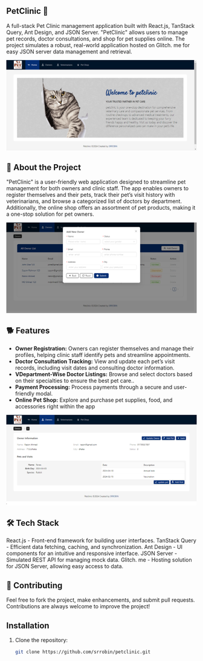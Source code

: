 ## PetClinic 🐾
A full-stack Pet Clinic management application built with React.js, TanStack Query, Ant Design, and JSON Server. "PetClinic" allows users to manage pet records, doctor consultations, and shop for pet supplies online. The project simulates a robust, real-world application hosted on Glitch. me for easy JSON server data management and retrieval.

![POS System](https://github.com/srrobin/petclinic/blob/main/src/assets/p1.png)


## 🌟 About the Project
"PetClinic" is a user-friendly web application designed to streamline pet management for both owners and clinic staff. The app enables owners to register themselves and their pets, track their pet’s visit history with veterinarians, and browse a categorized list of doctors by department. Additionally, the online shop offers an assortment of pet products, making it a one-stop solution for pet owners.


![POS System](https://github.com/srrobin/petclinic/blob/main/src/assets/p2.png)


## 🐕 Features

- **Owner Registration:** Owners can register themselves and manage their profiles, helping clinic staff identify pets and streamline appointments.
- **Doctor Consultation Tracking:**  View and update each pet’s visit records, including visit dates and consulting doctor information.
- **VDepartment-Wise Doctor Listings:**  Browse and select doctors based on their specialties to ensure the best pet care..
- **Payment Processing:** Process payments through a secure and user-friendly modal.
- **Online Pet Shop:**  Explore and purchase pet supplies, food, and accessories right within the app



![POS System](https://github.com/srrobin/petclinic/blob/main/src/assets/p3.png)

## 🛠️ Tech Stack
React.js - Front-end framework for building user interfaces.
TanStack Query - Efficient data fetching, caching, and synchronization.
Ant Design - UI components for an intuitive and responsive interface.
JSON Server - Simulated REST API for managing mock data.
Glitch. me - Hosting solution for JSON Server, allowing easy access to data.


## 🤝 Contributing
Feel free to fork the project, make enhancements, and submit pull requests. Contributions are always welcome to improve the project!

## Installation

1. Clone the repository:

   ```bash
   git clone https://github.com/srrobin/petclinic.git
